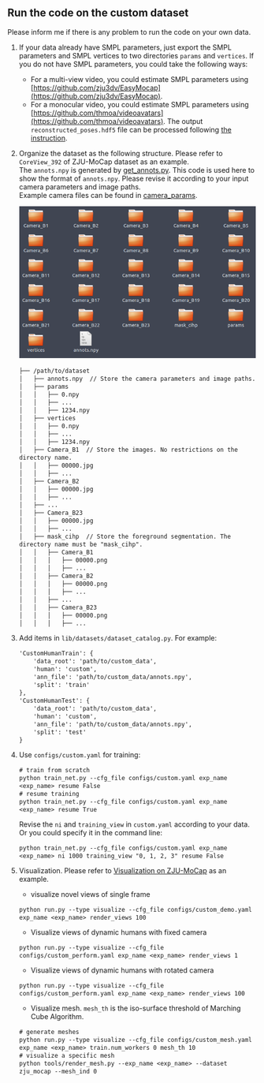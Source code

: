 ## Run the code on the custom dataset

Please inform me if there is any problem to run the code on your own data.

1. If your data already have SMPL parameters, just export the SMPL parameters and SMPL vertices to two directories `params` and `vertices`. If you do not have SMPL parameters, you could take the following ways:
    * For a multi-view video, you could estimate SMPL parameters using [https://github.com/zju3dv/EasyMocap](https://github.com/zju3dv/EasyMocap).
    * For a monocular video, you could estimate SMPL parameters using [https://github.com/thmoa/videoavatars](https://github.com/thmoa/videoavatars). The output `reconstructed_poses.hdf5` file can be processed following [the instruction](https://github.com/zju3dv/neuralbody#process-people-snapshot).
2. Organize the dataset as the following structure. Please refer to `CoreView_392` of ZJU-MoCap dataset as an example.  
 The `annots.npy` is generated by [get_annots.py](get_annots.py). This code is used here to show the format of `annots.npy`. Please revise it according to your input camera parameters and image paths.  
Example camera files can be found in [camera_params](camera_params).
    
    ![file](file_structure.png)

    ```
    ├── /path/to/dataset
    │   ├── annots.npy  // Store the camera parameters and image paths.
    │   ├── params
    │   │   ├── 0.npy
    │   │   ├── ...
    │   │   ├── 1234.npy
    │   ├── vertices
    │   │   ├── 0.npy
    │   │   ├── ...
    │   │   ├── 1234.npy
    │   ├── Camera_B1  // Store the images. No restrictions on the directory name.
    │   │   ├── 00000.jpg
    │   │   ├── ...
    │   ├── Camera_B2
    │   │   ├── 00000.jpg
    │   │   ├── ...
    │   ├── ...
    │   ├── Camera_B23
    │   │   ├── 00000.jpg
    │   │   ├── ...
    │   ├── mask_cihp  // Store the foreground segmentation. The directory name must be "mask_cihp".
    │   │   ├── Camera_B1
    │   │   │   ├── 00000.png
    │   │   │   ├── ...
    │   │   ├── Camera_B2
    │   │   │   ├── 00000.png
    │   │   │   ├── ...
    │   │   ├── ...
    │   │   ├── Camera_B23
    │   │   │   ├── 00000.png
    │   │   │   ├── ...
    ```
4. Add items in `lib/datasets/dataset_catalog.py`. For example:
    ```
    'CustomHumanTrain': {
        'data_root': 'path/to/custom_data',
        'human': 'custom',
        'ann_file': 'path/to/custom_data/annots.npy',
        'split': 'train'
    },
    'CustomHumanTest': {
        'data_root': 'path/to/custom_data',
        'human': 'custom',
        'ann_file': 'path/to/custom_data/annots.npy',
        'split': 'test'
    }
    ```
5. Use `configs/custom.yaml` for training:
    ```
    # train from scratch
    python train_net.py --cfg_file configs/custom.yaml exp_name <exp_name> resume False
    # resume training
    python train_net.py --cfg_file configs/custom.yaml exp_name <exp_name> resume True
    ```
    Revise the `ni` and `training_view` in `custom.yaml` according to your data. Or you could specify it in the command line:
    ```
    python train_net.py --cfg_file configs/custom.yaml exp_name <exp_name> ni 1000 training_view "0, 1, 2, 3" resume False
    ```
6. Visualization. Please refer to [Visualization on ZJU-MoCap](https://github.com/zju3dv/neuralbody#visualization-on-zju-mocap) as an example.
    * visualize novel views of single frame
    ```
    python run.py --type visualize --cfg_file configs/custom_demo.yaml exp_name <exp_name> render_views 100
    ```

    * Visualize views of dynamic humans with fixed camera
    ```
    python run.py --type visualize --cfg_file configs/custom_perform.yaml exp_name <exp_name> render_views 1
    ```

    * Visualize views of dynamic humans with rotated camera
    ```
    python run.py --type visualize --cfg_file configs/custom_perform.yaml exp_name <exp_name> render_views 100
    ```

    * Visualize mesh. `mesh_th` is the iso-surface threshold of Marching Cube Algorithm.
    ```
    # generate meshes
    python run.py --type visualize --cfg_file configs/custom_mesh.yaml exp_name <exp_name> train.num_workers 0 mesh_th 10
    # visualize a specific mesh
    python tools/render_mesh.py --exp_name <exp_name> --dataset zju_mocap --mesh_ind 0
    ```
